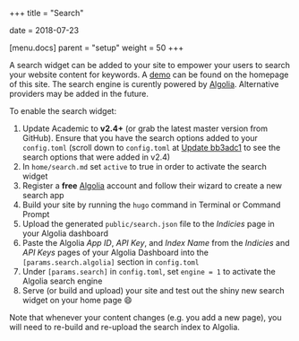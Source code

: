 +++
title = "Search"

date = 2018-07-23

[menu.docs]
  parent = "setup"
  weight = 50
+++

A search widget can be added to your site to empower your users to search your website content for keywords. A [demo](http://localhost:1313/academic/#search) can be found on the homepage of this site. The search engine is curently powered by [Algolia](https://www.algolia.com). Alternative providers may be added in the future.

To enable the search widget:

1. Update Academic to **v2.4+** (or grab the latest master version from GitHub). Ensure that you have the search options added to your `config.toml` (scroll down to `config.toml` at [Update bb3adc1](https://github.com/gcushen/hugo-academic/commit/bb3adc17813f4126b80723504aec934d0c8cf8a9) to see the search options that were added in v2.4)
2. In `home/search.md` set `active` to true in order to activate the search widget
3. Register a **free** [Algolia](https://www.algolia.com) account and follow their wizard to create a new search app 
4. Build your site by running the `hugo` command in Terminal or Command Prompt
5. Upload the generated `public/search.json` file to the *Indicies* page in your Algolia dashboard
6. Paste the Algolia *App ID*, *API Key*, and *Index Name* from the *Indicies* and *API Keys* pages of your Algolia Dashboard into the `[params.search.algolia]` section in `config.toml`
7. Under `[params.search]` in `config.toml`, set `engine = 1` to activate the Algolia search engine
8. Serve (or build and upload) your site and test out the shiny new search widget on your home page :smile:

Note that whenever your content changes (e.g. you add a new page), you will need to re-build and re-upload the search index to Algolia.
 
